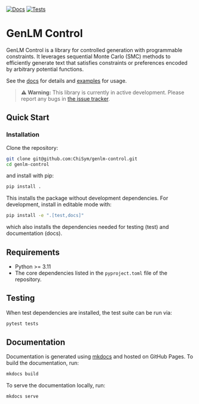 [![Docs](https://github.com/chisym/genlm-control/actions/workflows/docs.yml/badge.svg)](https://chisym.github.io/genlm-control/)
[![Tests](https://github.com/chisym/genlm-control/actions/workflows/pytest.yml/badge.svg)](https://chisym.github.io/genlm-control/)

# GenLM Control

GenLM Control is a library for controlled generation with programmable constraints. It leverages sequential Monte Carlo (SMC) methods to efficiently generate text that satisfies constraints or preferences encoded by arbitrary potential functions.

 See the [docs](https://chisym.github.io/genlm-control/) for details and [examples](https://github.com/chisym/genlm-control/tree/main/examples) for usage.

> **⚠️ Warning:** This library is currently in active development. Please report any bugs in [the issue tracker](https://github.com/chisym/genlm-control/issues).


## Quick Start

### Installation

Clone the repository:
```bash
git clone git@github.com:ChiSym/genlm-control.git
cd genlm-control
```
and install with pip:

```bash
pip install .
```

This installs the package without development dependencies. For development, install in editable mode with:

```bash
pip install -e ".[test,docs]"
```

which also installs the dependencies needed for testing (test) and documentation (docs).

## Requirements

- Python >= 3.11
- The core dependencies listed in the `pyproject.toml` file of the repository.

## Testing

When test dependencies are installed, the test suite can be run via:

```bash
pytest tests
```

## Documentation

Documentation is generated using [mkdocs](https://www.mkdocs.org/) and hosted on GitHub Pages. To build the documentation, run:

```bash
mkdocs build
```

To serve the documentation locally, run:

```bash
mkdocs serve
```

